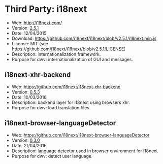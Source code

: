 Third Party: i18next
====================

* Web: http://i18next.com/
* Version: [2.5.1](https://github.com/i18next/i18next/releases/tag/v2.5.1)
* Date: 12/04/2015
* Download: https://github.com/i18next/i18next/blob/v2.5.1/i18next.min.js
* License: MIT (see https://github.com/i18next/i18next/blob/v2.5.1/LICENSE)
* Description: internationalization framework.
* Purpose for dwv: internationalization of GUI and messages.

i18next-xhr-backend
-------------------
* Web: https://github.com/i18next/i18next-xhr-backend
* Version: [0.5.3](https://github.com/i18next/i18next-xhr-backend/releases/tag/v0.5.3)
* Date: 10/03/2016
* Description: backend layer for i18next using browsers xhr.
* Purpose for dwv: load translation files.

i18next-browser-languageDetector
--------------------------------
* Web: https://github.com/i18next/i18next-browser-languageDetector
* Version: [0.3.0](https://github.com/i18next/i18next-browser-languageDetector/releases/tag/v0.3.0)
* Date: 21/04/2016
* Description: language detector used in browser environment for i18next
* Purpose for dwv: detect user language.
